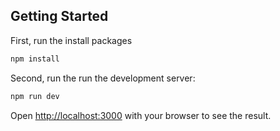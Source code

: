 

## Getting Started

First, run the install packages 

```bash
npm install
```
Second, run the run the development server:
```bash
npm run dev
```

Open [http://localhost:3000](http://localhost:3000) with your browser to see the result.


